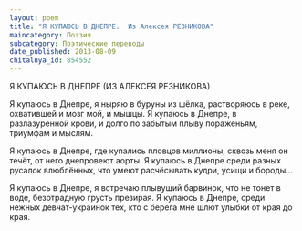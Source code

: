 ```yaml
---
layout: poem
title: "Я КУПАЮСЬ В ДНЕПРЕ.  Из Алексея РЕЗНИКОВА"
maincategory: Поэзия
subcategory: Поэтические переводы
date_published: 2013-08-09
chitalnya_id: 854552
---
```




Я КУПАЮСЬ В ДНЕПРЕ
(ИЗ АЛЕКСЕЯ РЕЗНИКОВА)

Я купаюсь в Днепре,
я ныряю в буруны из шёлка, 
растворяюсь в реке,
охватившей и мозг мой, и мышцы.
Я купаюсь в Днепре,
в разлазуренной крови, и долго
по забытым плыву
пораженьям, триумфам и мыслям.

Я купаюсь в Днепре,
где купались пловцов миллионы,
сквозь меня он течёт,
от него днепровеют аорты.
Я купаюсь в Днепре
среди разных русалок влюблённых,
что умеют расчёсывать
кудри, усищи и бороды...

Я купаюсь в Днепре,
я встречаю плывущий барвинок, 
что не тонет в воде,
безотрадную грусть презирая.
Я купаюсь в Днепре,
среди нежных девчат-украинок 
тех, кто с берега мне
шлют улыбки от края до края.






